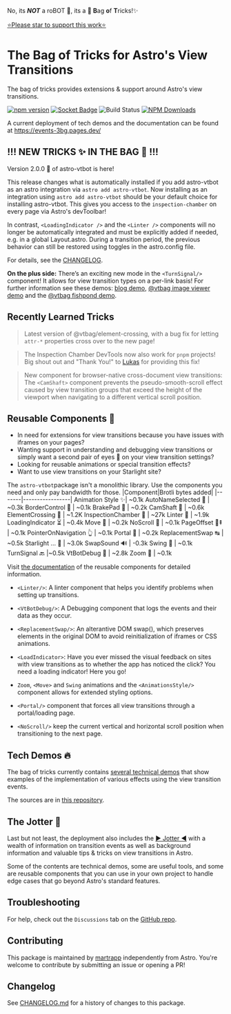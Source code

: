 No, its **_NOT_** a roBOT 🤖, its a 👜 <b>B</b>ag <b>o</b>f <b>T</b>ricks!✨

[⭐️Please star to support this work⭐️](https://github.com/martrapp/astro-vtbot)

# **The Bag of Tricks** for Astro's **View Transitions**

The bag of tricks provides extensions & support around Astro's view transitions.

[![npm version](https://img.shields.io/npm/v/astro-vtbot/latest)](https://www.npmjs.com/package/astro-vtbot)
[![Socket Badge](https://socket.dev/api/badge/npm/package/astro-vtbot/)](https://socket.dev/npm/package/astro-vtbot/overview)
![Build Status](https://github.com/martrapp/astro-vtbot/actions/workflows/run-tests.yml/badge.svg)
[![NPM Downloads](https://img.shields.io/npm/dw/astro-vtbot)](https://www.npmjs.com/package/astro-vtbot)

A current deployment of tech demos and the documentation can be found at https://events-3bg.pages.dev/

## !!! NEW TRICKS ✨ IN THE BAG 👜 !!!


Version 2.0.0 🎉 of astro-vtbot is here!

This release changes what is automatically installed if you add astro-vtbot as an astro integration via `astro add astro-vtbot`. Now installing as an integration using `astro add astro-vtbot` should be your default choice for installing astro-vtbot. This gives you access to the `inspection-chamber` on every page via Astro's devToolbar!

In contrast, `<LoadingIndicator />` and the `<Linter />` components will no longer be automatically integrated and must be explicitly added if needed, e.g. in a global Layout.astro. During a transition period, the previous behavior can still be restored using toggles in the astro.config file.

For details, see the [CHANGELOG](https://github.com/martrapp/vtbot/blob/main/CHANGELOG.md).

**On the plus side:** There’s an exciting new mode in the `<TurnSignal/>` component! It allows for view transition types on a per-link basis!
For further information see these demos: [blog demo](http://localhost:4321/signal-demo/link-types/blog/), [@vtbag image viewer demo](https://vtbag.dev/viewer-demo/) and the [@vtbag fishpond demo](https://vtbag.dev/link-demo/).

## Recently Learned Tricks ##

> Latest version of @vtbag/element-crossing, with a bug fix for letting `attr-*` properties cross over to the new page!

> The Inspection Chamber DevTools now also work for `pnpm` projects! \
Big shout out and "Thank You!" to [Lukas](https://github.com/Trombach) for providing this fix!

> New component for browser-native cross-document view transitions: The `<CamShaft>` component prevents the pseudo-smooth-scroll effect caused by view transition groups that exceed the height of the viewport when navigating to a different vertical scroll position.


## Reusable Components 🧩

- In need for extensions for view transitions because you have issues with iframes on your pages?
- Wanting support in understanding and debugging view transitions or simply want a second pair of eyes 👀 on your view transition settings?
- Looking for reusable animations or special transition effects?
- Want to use view transitions on your Starlight site?

The `astro-vtbot`package isn't a monolithic library. Use the components you need and only pay bandwidth for those.
|Component|Brotli bytes added|
|-------|-----------------|
Animation Style ✨| ~0.1k
AutoNameSelected 📛 | ~0.3k
BorderControl 🛂 | ~0.1k
BrakePad 🦥 | ~0.2k
CamShaft 🐫 | ~0.6k
ElementCrossing 🚸 | ~1.2K
InspectionChamber 🔬 | ~27k
Linter 🧹 | ~1.9k
LoadingIndicator ⏳ | ~0.4k
Move 🚟 | ~0.2k
NoScroll 📜 | ~0.1k
PageOffset 📄⇞ | ~0.1k
PointerOnNavigation 👆 | ~0.1k
Portal 🚪 | ~0.2k
ReplacementSwap ↹ | ~0.5k
Starlight &hellip; 🌟 | ~3.0k
SwapSound 🔊 | -0.3k
Swing 🎷 | ~0.1k
TurnSignal 🔙 |~0.5k
VtBotDebug 🐛 | ~2.8k
Zoom 🔎 | ~0.1k

Visit [the documentation](https://events-3bg.pages.dev/components/) of the reusable components for detailed information.

- `<Linter/>`: A linter component that helps you identify problems when setting up transitions.

- `<VtBotDebug/>`: A Debugging component that logs the events and their data as they occur.

- `<ReplacementSwap/>`: An alterantive DOM swap(), which preserves elements in the original DOM to avoid reinitialization of iframes or CSS animations.

- `<LoadIndicator>`: Have you ever missed the visual feedback on sites with view transitions as to whether the app has noticed the click? You need a loading indicator! Here you go!

- `Zoom`, `<Move>` and `Swing` animations and the `<AnimationsStyle/>` component allows for extended styling options.

- `<Portal/>` component that forces all view transitions through a portal/loading page.

- `<NoScroll/>` keep the current vertical and horizontal scroll position when transitioning to the next page.

## Tech Demos 🔥

The bag of tricks currently contains [several technical demos](https://events-3bg.pages.dev/demos/) that show examples of the implementation of various effects using the view transition events.

The sources are in [this repository](https://github.com/martrapp/astro-vtbot-website).

## The Jotter 📓

Last but not least, the deployment also includes the [▶ Jotter ◀](https://events-3bg.pages.dev/jotter/) with a wealth of information on transition events as well as background information and valuable tips & tricks on view transitions in Astro.

Some of the contents are technical demos, some are useful tools, and some are reusable components that you can use in your own project to handle edge cases that go beyond Astro's standard features.

## Troubleshooting

For help, check out the `Discussions` tab on the [GitHub repo](https://github.com/martrapp/astro-vtbot/discussions).

## Contributing

This package is maintained by [martrapp](https://github.com/martrapp) independently from Astro. You're welcome to contribute by submitting an issue or opening a PR!

## Changelog

See [CHANGELOG.md](https://github.com/martrapp/astro-vtbot/blob/main/CHANGELOG.md) for a history of changes to this package.
